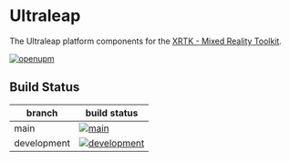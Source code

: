 # Ultraleap

The Ultraleap platform components for the [XRTK - Mixed Reality Toolkit](https://github.com/XRTK/XRTK-Core).

[![openupm](https://img.shields.io/npm/v/com.xrtk.ultraleap?label=openupm&registry_uri=https://package.openupm.com)](https://openupm.com/packages/com.xrtk.ultraleap/)

## Build Status

| branch | build status |
| --- | --- |
| main | [![main](https://github.com/XRTK/com.xrtk.ultraleap/actions/workflows/build.yml/badge.svg?branch=main)](https://github.com/XRTK/com.xrtk.ultraleap/actions/workflows/build.yml) |
| development | [![development](https://github.com/XRTK/com.xrtk.ultraleap/actions/workflows/build.yml/badge.svg?branch=development)](https://github.com/XRTK/com.xrtk.ultraleap/actions/workflows/build.yml) |
